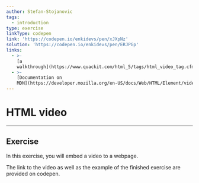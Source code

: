 ```yaml
---
author: Stefan-Stojanovic
tags:
  - introduction
type: exercise
linkType: codepen
link: 'https://codepen.io/enkidevs/pen/xJXpNz'
solution: 'https://codepen.io/enkidevs/pen/ERJPGp'
links:
  - >-
    [a
    walkthrough](https://www.quackit.com/html_5/tags/html_video_tag.cfm){website}
  - >-
    [Documentation on
    MDN](https://developer.mozilla.org/en-US/docs/Web/HTML/Element/video){documentation}
---
```


# HTML video


---

## Exercise

In this exercise, you will embed a video to a webpage.

The link to the video as well as the example of the finished exercise are provided on codepen.
